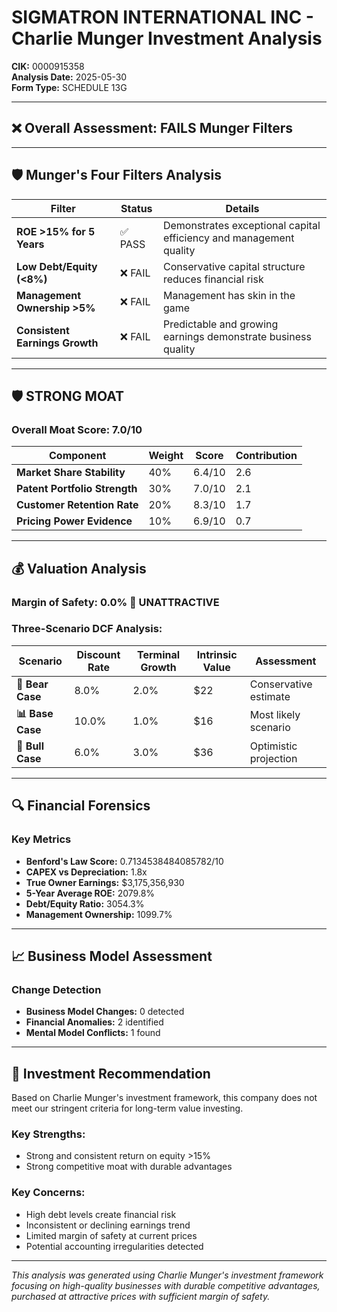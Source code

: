 # SIGMATRON INTERNATIONAL INC - Charlie Munger Investment Analysis

**CIK:** 0000915358  
**Analysis Date:** 2025-05-30  
**Form Type:** SCHEDULE 13G

---

## ❌ **Overall Assessment: FAILS Munger Filters**

---

## 🛡️ **Munger's Four Filters Analysis**

| Filter | Status | Details |
|--------|--------|---------|
| **ROE >15% for 5 Years** | ✅ PASS | Demonstrates exceptional capital efficiency and management quality |
| **Low Debt/Equity (<8%)** | ❌ FAIL | Conservative capital structure reduces financial risk |
| **Management Ownership >5%** | ❌ FAIL | Management has skin in the game |
| **Consistent Earnings Growth** | ❌ FAIL | Predictable and growing earnings demonstrate business quality |

---

## 🛡️ **STRONG MOAT**

### **Overall Moat Score: 7.0/10**

| Component | Weight | Score | Contribution |
|-----------|--------|-------|--------------|
| **Market Share Stability** | 40% | 6.4/10 | 2.6 |
| **Patent Portfolio Strength** | 30% | 7.0/10 | 2.1 |
| **Customer Retention Rate** | 20% | 8.3/10 | 1.7 |
| **Pricing Power Evidence** | 10% | 6.9/10 | 0.7 |

---

## 💰 **Valuation Analysis**

### **Margin of Safety: 0.0% 🔴 **UNATTRACTIVE****

### Three-Scenario DCF Analysis:

| Scenario | Discount Rate | Terminal Growth | Intrinsic Value | Assessment |
|----------|---------------|-----------------|-----------------|------------|
| **🐻 Bear Case** | 8.0% | 2.0% | $22 | Conservative estimate |
| **📊 Base Case** | 10.0% | 1.0% | $16 | Most likely scenario |
| **🚀 Bull Case** | 6.0% | 3.0% | $36 | Optimistic projection |

---

## 🔍 **Financial Forensics**

### Key Metrics
- **Benford's Law Score:** 0.7134538484085782/10
- **CAPEX vs Depreciation:** 1.8x
- **True Owner Earnings:** $3,175,356,930
- **5-Year Average ROE:** 2079.8%
- **Debt/Equity Ratio:** 3054.3%
- **Management Ownership:** 1099.7%

---

## 📈 **Business Model Assessment**

### Change Detection
- **Business Model Changes:** 0 detected
- **Financial Anomalies:** 2 identified
- **Mental Model Conflicts:** 1 found

---

## 🎯 **Investment Recommendation**

Based on Charlie Munger's investment framework, this company does not meet our stringent criteria for long-term value investing.

### Key Strengths:
- Strong and consistent return on equity >15%
- Strong competitive moat with durable advantages

### Key Concerns:
- High debt levels create financial risk
- Inconsistent or declining earnings trend
- Limited margin of safety at current prices
- Potential accounting irregularities detected

---

*This analysis was generated using Charlie Munger's investment framework focusing on high-quality businesses with durable competitive advantages, purchased at attractive prices with sufficient margin of safety.*
